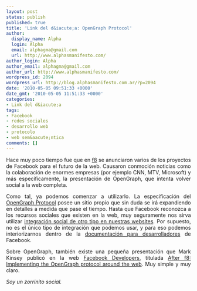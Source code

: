 ```yaml
---
layout: post
status: publish
published: true
title: 'Link del d&iacute;a: OpenGraph Protocol'
author:
  display_name: Alpha
  login: Alpha
  email: alphagma@gmail.com
  url: http://www.alphasmanifesto.com/
author_login: Alpha
author_email: alphagma@gmail.com
author_url: http://www.alphasmanifesto.com/
wordpress_id: 2094
wordpress_url: http://blog.alphasmanifesto.com.ar/?p=2094
date: '2010-05-05 09:51:33 +0000'
date_gmt: '2010-05-05 11:51:33 +0000'
categories:
- Link del d&iacute;a
tags:
- Facebook
- redes sociales
- desarrollo web
- protocolo
- web sem&aacute;ntica
comments: []
---
```

<p style="text-align: justify;">Hace muy poco tiempo fue que en <a href="http://www.facebook.com/f8">f8</a> se anunciaron varios de los proyectos de Facebook para el futuro de la web. Causaron conmoci&oacute;n noticias como la colaboraci&oacute;n de enormes empresas (por ejemplo CNN, MTV, Microsoft) y m&aacute;s espec&iacute;ficamente, la presentaci&oacute;n de OpenGraph, que intenta volver social a la web completa.</p>
<p style="text-align: justify;">Como tal, ya podemos comenzar a utilizarlo. La especificaci&oacute;n del <a href="http://opengraphprotocol.org/">OpenGraph Protocol</a> posee un sitio propio que sin duda se ir&aacute; expandiendo en detalles a medida que pase el tiempo. Hasta que Facebook reconozca a los recursos sociales que existen en la web, muy seguramente nos sirva utilizar <a href="http://developers.facebook.com/docs/guides/web">integraci&oacute;n social de otro tipo en nuestras websites</a>. Por supuesto, no es el &uacute;nico tipo de integraci&oacute;n que podemos usar, y para eso podemos interiorizarnos dentro de la <a href="http://developers.facebook.com/docs/">documentaci&oacute;n para desarrolladores</a> de Facebook.</p>
<p style="text-align: justify;">Sobre OpenGraph, tambi&eacute;n existe una peque&ntilde;a presentaci&oacute;n que Mark Kinsey public&oacute; en la web <a href="http://developers.facebook.com/">Facebook Developers</a>, titulada <a href="http://developers.facebook.com/blog/post/381">After f8: Implementing the OpenGraph protocol around the web</a>. Muy simple y muy claro.</p>
<p style="text-align: justify;"><em>Soy un zorrinito social.</em></p>
